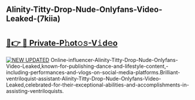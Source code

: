 ## Alinity-Titty-Drop-Nude-Onlyfans-Video-Leaked-(7kiia)


# <h2><a href="https://mediaupload.pro?-19M">🔗👉 🔴 Private-P𝚑ot𝚘𝚜-V𝚒d𝚎o</a></h2>

[![NEW UPDATED](https://i.imgur.com/0qMVB7G.gif)](https://mediaupload.pro?-19M)
Online-influencer-Alinity-Titty-Drop-Nude-Onlyfans-Video-Leaked,known-for-publishing-dance-and-lifestyle-content,-including-performances-and-vlogs-on-social-media-platforms.Brilliant-ventriloquist-assistant-Alinity-Titty-Drop-Nude-Onlyfans-Video-Leaked,celebrated-for-their-exceptional-abilities-and-accomplishments-in-assisting-ventriloquists.  